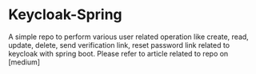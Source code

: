 # Keycloak-Spring

A simple repo to perform various user related operation like create, read, update, delete, send verification link, reset password link related to keycloak with spring boot.
Please refer to article related to repo on [medium]
